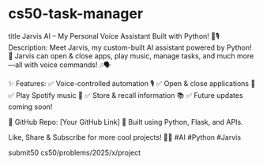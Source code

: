 # cs50-task-manager
title  Jarvis AI – My Personal Voice Assistant Built with Python! 🤖🎙️
Description:
Meet Jarvis, my custom-built AI assistant powered by Python! 🚀 Jarvis can open & close apps, play music, manage tasks, and much more—all with voice commands! 🎶🗣️

✨ Features:
✅ Voice-controlled automation 🎙️
✅ Open & close applications 📂
✅ Play Spotify music 🎵
✅ Store & recall information 📚
✅ Future updates coming soon!

🔗 GitHub Repo: [Your GitHub Link]
📌 Built using Python, Flask, and APIs.

Like, Share & Subscribe for more cool projects! 💙🔥 #AI #Python #Jarvis

submit50 cs50/problems/2025/x/project
